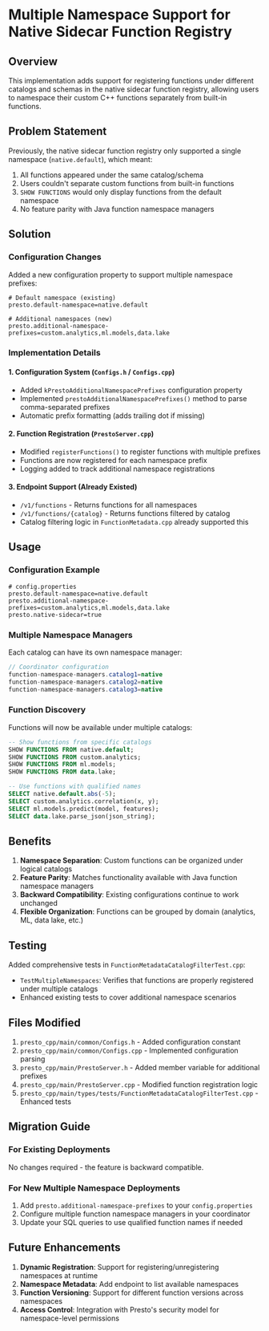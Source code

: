 # Multiple Namespace Support for Native Sidecar Function Registry

## Overview

This implementation adds support for registering functions under different catalogs and schemas in the native sidecar function registry, allowing users to namespace their custom C++ functions separately from built-in functions.

## Problem Statement

Previously, the native sidecar function registry only supported a single namespace (`native.default`), which meant:

1. All functions appeared under the same catalog/schema
2. Users couldn't separate custom functions from built-in functions
3. `SHOW FUNCTIONS` would only display functions from the default namespace
4. No feature parity with Java function namespace managers

## Solution

### Configuration Changes

Added a new configuration property to support multiple namespace prefixes:

```properties
# Default namespace (existing)
presto.default-namespace=native.default

# Additional namespaces (new)
presto.additional-namespace-prefixes=custom.analytics,ml.models,data.lake
```

### Implementation Details

#### 1. Configuration System (`Configs.h` / `Configs.cpp`)

- Added `kPrestoAdditionalNamespacePrefixes` configuration property
- Implemented `prestoAdditionalNamespacePrefixes()` method to parse comma-separated prefixes
- Automatic prefix formatting (adds trailing dot if missing)

#### 2. Function Registration (`PrestoServer.cpp`)

- Modified `registerFunctions()` to register functions with multiple prefixes
- Functions are now registered for each namespace prefix
- Logging added to track additional namespace registrations

#### 3. Endpoint Support (Already Existed)

- `/v1/functions` - Returns functions for all namespaces
- `/v1/functions/{catalog}` - Returns functions filtered by catalog
- Catalog filtering logic in `FunctionMetadata.cpp` already supported this

## Usage

### Configuration Example

```properties
# config.properties
presto.default-namespace=native.default
presto.additional-namespace-prefixes=custom.analytics,ml.models,data.lake
presto.native-sidecar=true
```

### Multiple Namespace Managers

Each catalog can have its own namespace manager:

```java
// Coordinator configuration
function-namespace-managers.catalog1=native
function-namespace-managers.catalog2=native
function-namespace-managers.catalog3=native
```

### Function Discovery

Functions will now be available under multiple catalogs:

```sql
-- Show functions from specific catalogs
SHOW FUNCTIONS FROM native.default;
SHOW FUNCTIONS FROM custom.analytics;
SHOW FUNCTIONS FROM ml.models;
SHOW FUNCTIONS FROM data.lake;

-- Use functions with qualified names
SELECT native.default.abs(-5);
SELECT custom.analytics.correlation(x, y);
SELECT ml.models.predict(model, features);
SELECT data.lake.parse_json(json_string);
```

## Benefits

1. **Namespace Separation**: Custom functions can be organized under logical catalogs
2. **Feature Parity**: Matches functionality available with Java function namespace managers
3. **Backward Compatibility**: Existing configurations continue to work unchanged
4. **Flexible Organization**: Functions can be grouped by domain (analytics, ML, data lake, etc.)

## Testing

Added comprehensive tests in `FunctionMetadataCatalogFilterTest.cpp`:

- `TestMultipleNamespaces`: Verifies that functions are properly registered under multiple catalogs
- Enhanced existing tests to cover additional namespace scenarios

## Files Modified

1. `presto_cpp/main/common/Configs.h` - Added configuration constant
2. `presto_cpp/main/common/Configs.cpp` - Implemented configuration parsing
3. `presto_cpp/main/PrestoServer.h` - Added member variable for additional prefixes
4. `presto_cpp/main/PrestoServer.cpp` - Modified function registration logic
5. `presto_cpp/main/types/tests/FunctionMetadataCatalogFilterTest.cpp` - Enhanced tests

## Migration Guide

### For Existing Deployments

No changes required - the feature is backward compatible.

### For New Multiple Namespace Deployments

1. Add `presto.additional-namespace-prefixes` to your `config.properties`
2. Configure multiple function namespace managers in your coordinator
3. Update your SQL queries to use qualified function names if needed

## Future Enhancements

1. **Dynamic Registration**: Support for registering/unregistering namespaces at runtime
2. **Namespace Metadata**: Add endpoint to list available namespaces
3. **Function Versioning**: Support for different function versions across namespaces
4. **Access Control**: Integration with Presto's security model for namespace-level permissions